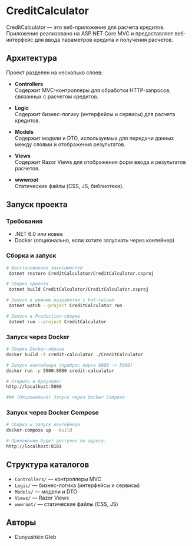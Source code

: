 # CreditCalculator

CreditCalculator — это веб-приложение для расчета кредитов. Приложение реализовано на ASP.NET Core MVC и предоставляет веб-интерфейс для ввода параметров кредита и получения расчетов.

## Архитектура

Проект разделен на несколько слоев:

- **Controllers**  
  Содержит MVC-контроллеры для обработки HTTP-запросов, связанных с расчетом кредитов.

- **Logic**  
  Содержит бизнес-логику (интерфейсы и сервисы) для расчета кредитов.

- **Models**  
  Содержит модели и DTO, используемые для передачи данных между слоями и отображения результатов.

- **Views**  
  Содержит Razor Views для отображения форм ввода и результатов расчетов.

- **wwwroot**  
  Статические файлы (CSS, JS, библиотеки).

## Запуск проекта

### Требования
- .NET 6.0 или новее
- Docker (опционально, если хотите запускать через контейнер)

### Сборка и запуск

```sh
# Восстановление зависимостей
 dotnet restore CreditCalculator/CreditCalculator.csproj

# Сборка проекта
 dotnet build CreditCalculator/CreditCalculator.csproj

# Запуск в режиме разработки с hot-reload
 dotnet watch --project CreditCalculator run

# Запуск в Production-сборке
 dotnet run --project CreditCalculator
```

### Запуск через Docker

```sh
# Сборка Docker-образа
docker build -t credit-calculator ./CreditCalculator

# Запуск контейнера (проброс порта 8080 -> 5000)
docker run -p 5000:8080 credit-calculator

# Открыть в браузере:
http://localhost:5000

### (Опционально) Запуск через Docker Compose
```

### Запуск через Docker Compose

```sh
# Сборка и запуск контейнера
docker-compose up --build

# Приложение будет доступно по адресу:
http://localhost:8181
```

## Структура каталогов

- `Controllers/` — контроллеры MVC
- `Logic/` — бизнес-логика (интерфейсы и сервисы)
- `Models/` — модели и DTO
- `Views/` — Razor Views
- `wwwroot/` — статические файлы (CSS, JS)

## Авторы

- Dunyushkin Gleb